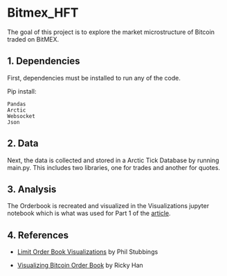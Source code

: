 # Bitmex_HFT

The goal of this project is to explore the market microstructure of Bitcoin traded on BitMEX. 

## 1. Dependencies 
First, dependencies must be installed to run any of the code.

Pip install:
```
Pandas
Arctic
Websocket
Json
```

## 2. Data
Next, the data is collected and stored in a Arctic Tick Database by running main.py. 
This includes two libraries, one for trades and another for quotes.

## 3. Analysis
The Orderbook is recreated and visualized in the Visualizations jupyter notebook which is what was used for Part 1 of the [article](https://www.linkedin.com/pulse/bitcoin-hft-part-1-data-ob-visualizations-jan-gobeli/?trackingId=s0KMD41VR3a%2B1%2FzlazznvA%3D%3D).


## 4. References

* [Limit Order Book Visualizations](http://parasec.net/transmission/order-book-visualisation/) by Phil Stubbings

* [Visualizing Bitcoin Order Book](https://rickyhan.com/jekyll/update/2017/09/24/visualizing-order-book.html) by Ricky Han